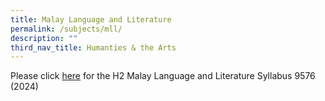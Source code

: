 ```yaml
---
title: Malay Language and Literature
permalink: /subjects/mll/
description: ""
third_nav_title: Humanties & the Arts
---
```

Please click [here](https://www.seab.gov.sg/docs/default-source/national-examinations/syllabus/alevel/2024syllabus/9576_y24_sy.pdf) for the H2 Malay Language and Literature Syllabus 9576 (2024)